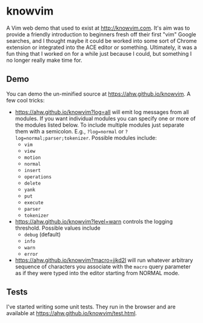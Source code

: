 knowvim
=======

A Vim web demo that used to exist at http://knowvim.com. It's aim was to
provide a friendly introduction to beginners fresh off their first "vim"
Google searches, and I thought maybe it could be worked into some sort of
Chrome extension or integrated into the ACE editor or something. Ultimately,
it was a fun thing that I worked on for a while just because I could, but
something I no longer really make time for.

Demo
----
You can demo the un-minified source at https://ahw.github.io/knowvim. A few
cool tricks:

* https://ahw.github.io/knowvim?log=all will emit log messages from all modules.
  If you want individual modules you can specify one or more of the modules
  listed below. To include multiple modules just separate them with a
  semicolon. E.g., `?log=normal` or `?log=normal;parser;tokenizer`. Possible
  modules include:
  * `vim`
  * `view`
  * `motion`
  * `normal`
  * `insert`
  * `operations`
  * `delete`
  * `yank`
  * `put`
  * `execute`
  * `parser`
  * `tokenizer`
* https://ahw.github.io/knowvim?level=warn controls the logging threshold. Possible
  values include
  * `debug` (default)
  * `info`
  * `warn`
  * `error`
* https://ahw.github.io/knowvim?macro=jjkd2l will run whatever arbitrary sequence
  of characters you associate with the `macro` query parameter as if they
  were typed into the editor starting from NORMAL mode.

Tests
-----
I've started writing some unit tests. They run in the browser and are
available at https://ahw.github.io/knowvim/test.html.
